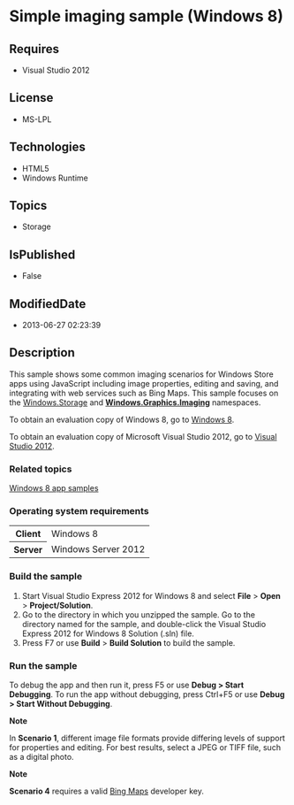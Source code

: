 # Simple imaging sample (Windows 8)
## Requires
* Visual Studio 2012
## License
* MS-LPL
## Technologies
* HTML5
* Windows Runtime
## Topics
* Storage
## IsPublished
* False
## ModifiedDate
* 2013-06-27 02:23:39
## Description

<div id="mainSection">
<p>This sample shows some common imaging scenarios for Windows Store apps using JavaScript including image properties, editing and saving, and integrating with web services such as Bing Maps. This sample focuses on the
<a href="http://msdn.microsoft.com/library/windows/apps/ff563893">Windows.Storage</a> and
<a href="http://msdn.microsoft.com/library/windows/apps/br226400"><b>Windows.Graphics.Imaging</b></a> namespaces.
</p>
<p>To obtain an evaluation copy of Windows&nbsp;8, go to <a href="http://go.microsoft.com/fwlink/p/?linkid=241655">
Windows&nbsp;8</a>.</p>
<p>To obtain an evaluation copy of Microsoft Visual Studio&nbsp;2012, go to <a href="http://go.microsoft.com/fwlink/p/?linkid=241656">
Visual Studio&nbsp;2012</a>.</p>
<h3><a id="related_topics"></a>Related topics</h3>
<dl><dt><a href="http://go.microsoft.com/fwlink/p/?LinkID=227694">Windows 8 app samples</a>
</dt></dl>
<h3>Operating system requirements</h3>
<table>
<tbody>
<tr>
<th>Client</th>
<td><dt>Windows&nbsp;8 </dt></td>
</tr>
<tr>
<th>Server</th>
<td><dt>Windows Server&nbsp;2012 </dt></td>
</tr>
</tbody>
</table>
<h3>Build the sample</h3>
<ol>
<li>Start Visual Studio Express&nbsp;2012 for Windows&nbsp;8 and select <b>File</b> &gt; <b>
Open</b> &gt; <b>Project/Solution</b>. </li><li>Go to the directory in which you unzipped the sample. Go to the directory named for the sample, and double-click the Visual Studio Express&nbsp;2012 for Windows&nbsp;8 Solution (.sln) file.
</li><li>Press F7 or use <b>Build</b> &gt; <b>Build Solution</b> to build the sample. </li></ol>
<h3>Run the sample</h3>
<p>To debug the app and then run it, press F5 or use <b>Debug &gt; Start Debugging</b>. To run the app without debugging, press Ctrl&#43;F5 or use
<b>Debug &gt; Start Without Debugging</b>.</p>
<p class="note"><b>Note</b>&nbsp;&nbsp;</p>
<p class="note">In <b>Scenario 1</b>, different image file formats provide differing levels of support for properties and editing. For best results, select a JPEG or TIFF file, such as a digital photo.</p>
<p></p>
<p class="note"><b>Note</b>&nbsp;&nbsp;</p>
<p class="note"><b>Scenario 4</b> requires a valid <a href="http://go.microsoft.com/fwlink/p/?LinkId=242461">
Bing Maps</a> developer key. </p>
<p></p>
</div>
